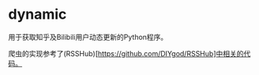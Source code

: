 # dynamic

用于获取知乎及Bilibili用户动态更新的Python程序。

爬虫的实现参考了(RSSHub)[https://github.com/DIYgod/RSSHub]中相关的代码。
